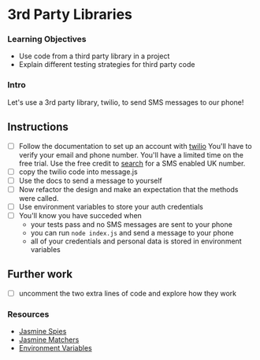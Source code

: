 # 3rd Party Libraries

### Learning Objectives
- Use code from a third party library in a project
- Explain different testing strategies for third party code

### Intro

Let's use a 3rd party library, twilio, to send SMS messages to our phone!

## Instructions

- [ ] Follow the documentation to set up an account with [twilio](https://www.twilio.com/docs/sms/quickstart/node) You'll have to verify your email and phone number. You'll have a limited time on the free trial. Use the free credit to [search](https://www.twilio.com/docs/sms/quickstart/node#sign-up-for-twilio-and-get-a-twilio-phone-number) for a SMS enabled UK number.
- [ ] copy the twilio code into message.js
- [ ] Use the docs to send a message to yourself
- [ ] Now refactor the design and make an expectation that the methods were called.
- [ ] Use environment variables to store your auth credentials
- [ ] You'll know you have succeded when
  - your tests pass and no SMS messages are sent to your phone
  - you can run `node index.js` and send a message to your phone
  - all of your credentials and personal data is stored in environment variables

## Further work
- [ ] uncomment the two extra lines of code and explore how they work

### Resources
- [Jasmine Spies](https://jasmine.github.io/api/edge/Spy.html)
- [Jasmine Matchers](https://jasmine.github.io/api/edge/matchers.html)
- [Environment Variables](https://www.twilio.com/blog/2017/01/how-to-set-environment-variables.html)
